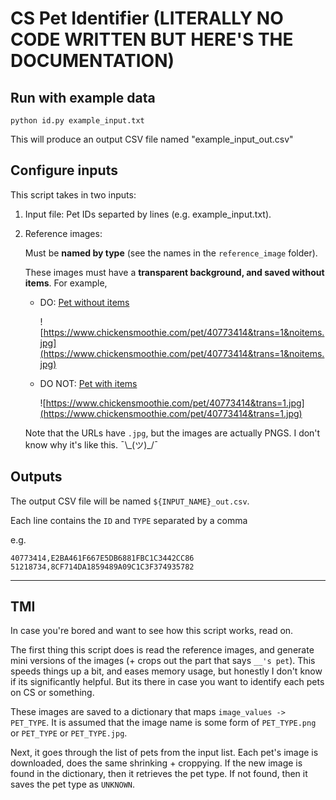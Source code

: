 # CS Pet Identifier (LITERALLY NO CODE WRITTEN BUT HERE'S THE DOCUMENTATION)

## Run with example data
```
python id.py example_input.txt
```

This will produce an output CSV file named "example_input_out.csv"

## Configure inputs
This script takes in two inputs:

1. Input file: Pet IDs separted by lines (e.g. example_input.txt).
2. Reference images:

   Must be **named by type** (see the names in the `reference_image` folder). 

   These images must have a **transparent background, and saved without items**. For example, 
   * DO: [Pet without items](https://www.chickensmoothie.com/pet/40773414&trans=1&noitems.jpg)
   
     ![https://www.chickensmoothie.com/pet/40773414&trans=1&noitems.jpg](https://www.chickensmoothie.com/pet/40773414&trans=1&noitems.jpg)

   * DO NOT: [Pet with items](https://www.chickensmoothie.com/pet/40773414&trans=1.jpg)
   
     ![https://www.chickensmoothie.com/pet/40773414&trans=1.jpg](https://www.chickensmoothie.com/pet/40773414&trans=1.jpg)

   Note that the URLs have `.jpg`, but the images are actually PNGS. I don't know why it's like this. ¯\\\_(ツ)_/¯
     
## Outputs
The output CSV file will be named `${INPUT_NAME}_out.csv`.

Each line contains the `ID` and `TYPE` separated by a comma

e.g.
```
40773414,E2BA461F667E5DB6881FBC1C3442CC86
51218734,8CF714DA1859489A09C1C3F374935782
```

---

## TMI
In case you're bored and want to see how this script works, read on.

The first thing this script does is read the reference images, and generate mini versions of the images (+ crops out the part that says `__'s pet`). This speeds things up a bit, and eases memory usage, but honestly I don't know if its significantly helpful. But its there in case you want to identify each pets on CS or something. 

These images are saved to a dictionary that maps `image_values -> PET_TYPE`. It is assumed that the image name is some form of `PET_TYPE.png` or `PET_TYPE` or `PET_TYPE.jpg`.

Next, it goes through the list of pets from the input list. Each pet's image is downloaded, does the same shrinking + croppying. If the new image is found in the dictionary, then it retrieves the pet type. If not found, then it saves the pet type as `UNKNOWN`.

